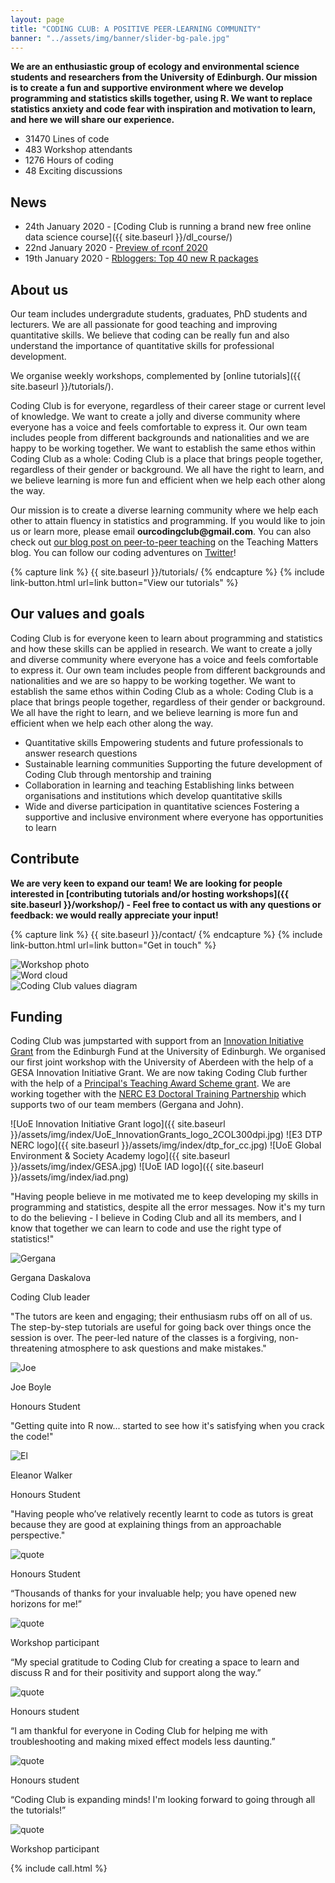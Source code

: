 ```yaml
---
layout: page
title: "CODING CLUB: A POSITIVE PEER-LEARNING COMMUNITY"
banner: "../assets/img/banner/slider-bg-pale.jpg"
---
```


__We are an enthusiastic group of ecology and environmental science students and researchers from the University of Edinburgh. Our mission is to create a fun and supportive environment where we develop programming and statistics skills together, using R. We want to replace statistics anxiety and code fear with inspiration and motivation to learn, and here we will share our experience.__

<div class="count">
<ul class="count-list">
	<li>
		<div>
            <i class="fas fa-edit"></i>
			<span class="counter">31470</span>
			<span class="counter-desc">Lines of code</span>
		</div>
    </li>
    <li>
		<div>
            <i class="fas fa-mouse-pointer"></i>
			<span class="counter">483</span>
			<span class="counter-desc">Workshop attendants</span>
		</div>
    </li>
    <li>
		<div>
            <i class="fas fa-history"></i>
			<span class="counter">1276</span>
			<span class="counter-desc">Hours of coding</span>
		</div>
	</li>
    <li>
      <div>
            <i class="fas fa-comment"></i>
			<span class="counter">48</span>
			<span class="counter-desc">Exciting discussions</span>
      </div>
    </li>
  </ul>
</div>



## News 

* 24th January 2020 - [Coding Club is running a brand new free online data science course]({{ site.baseurl }}/dl_course/) 
* 22nd January 2020 - [Preview of rconf 2020](https://web.cvent.com/event/36ebe042-0113-44f1-8e36-b9bc5d0733bf/summary?RefId=conference)
* 19th January 2020 - [Rbloggers: Top 40 new R packages](https://www.r-bloggers.com/december-2019-top-40-new-r-packages/)

## About us

Our team includes undergradute students, graduates, PhD students and lecturers. We are all passionate for good teaching and improving quantitative skills. We believe that coding can be really fun and also understand the importance of quantitative skills for professional development. 

We organise weekly workshops, complemented by [online tutorials]({{ site.baseurl }}/tutorials/).

Coding Club is for everyone, regardless of their career stage or current level of knowledge. We want to create a jolly and diverse community where everyone has a voice and feels comfortable to express it. Our own team includes people from different backgrounds and nationalities and we are happy to be working together. We want to establish the same ethos within Coding Club as a whole: Coding Club is a place that brings people together, regardless of their gender or background. We all have the right to learn, and we believe learning is more fun and efficient when we help each other along the way.

Our mission is to create a diverse learning community where we help each other to attain fluency in statistics and programming. If you would like to join us or learn more, please email __ourcodingclub@gmail.com__. You can also check out [our blog post on peer-to-peer teaching](http://www.teaching-matters-blog.ed.ac.uk/?p=1129) on the Teaching Matters blog. You can follow our coding adventures on [Twitter](https://twitter.com/our_codingclub)!

{% capture link %}
{{ site.baseurl }}/tutorials/
{% endcapture %}
{% include link-button.html url=link button="View our tutorials" %}

## Our values and goals

Coding Club is for everyone keen to learn about programming and statistics and how these skills can be applied in research. We want to create a jolly and diverse community where everyone has a voice and feels comfortable to express it. Our own team includes people from different backgrounds and nationalities and we are so happy to be working together. We want to establish the same ethos within Coding Club as a whole: Coding Club is a place that brings people together, regardless of their gender or background. We all have the right to learn, and we believe learning is more fun and efficient when we help each other along the way.

<div class="values">
<ul>
	<li>
		<div>
            <i class="fas fa-image"></i>
			<span class="values-title">Quantitative skills</span>
			<span class="values-desc">Empowering students and future professionals to answer research questions</span>
		</div>
    </li>
    <li>
		<div>
            <i class="fas fa-leaf"></i>
			<span class="values-title">Sustainable learning communities</span>
			<span class="values-desc">Supporting the future development of Coding Club through mentorship and training</span>
		</div>
    </li>
    <li>
		<div>
            <i class="fas fa-globe-europe"></i>
			<span class="values-title">Collaboration in learning and teaching</span>
			<span class="values-desc">Establishing links between organisations and institutions which develop quantitative skills</span>
		</div>
	</li>
    <li>
      <div>
            <i class="fas fa-handshake"></i>
			<span class="values-title">Wide and diverse participation in quantitative sciences</span>
			<span class="values-desc">Fostering a supportive and inclusive environment where everyone has opportunities to learn</span>
      </div>
    </li>
  </ul>
</div>

## Contribute

__We are very keen to expand our team! We are looking for people interested in [contributing tutorials and/or hosting workshops]({{ site.baseurl }}/workshop/) - Feel free to contact us with any questions or feedback: we would really appreciate your input!__

{% capture link %}
{{ site.baseurl }}/contact/
{% endcapture %}
{% include link-button.html url=link button="Get in touch" %}

<div class="owl-carousel-wrapper">
	<div class="owl-carousel">
		<div class="owl-carousel-img">
			<img src="{{ site.baseurl }}/assets/img/index/workshop.png" alt="Workshop photo">
		</div>
		<div class="owl-carousel-img">
			<img src="{{ site.baseurl }}/assets/img/index/word_cloud.png" alt="Word cloud">
		</div>
		<div class="owl-carousel-img">
			<img src="{{ site.baseurl }}/assets/img/index/hex_diagram.png" alt="Coding Club values diagram">
		</div>
	</div>
</div>

## Funding

Coding Club was jumpstarted with support from an [Innovation Initiative Grant](http://www.ed.ac.uk/development-alumni/iig) from the Edinburgh Fund at the University of Edinburgh. We organised our first joint workshop with the University of Aberdeen with the help of a GESA Innovation Initiative Grant. We are now taking Coding Club further with the help of a [Principal's Teaching Award Scheme grant](http://www.ed.ac.uk/institute-academic-development/learning-teaching/funding/funding/previous-projects/year/march-2017/coding-club). We are working together with the [NERC E3 Doctoral Training Partnership](http://e3dtp.geos.ed.ac.uk/) which supports two of our team members (Gergana and John).

![UoE Innovation Initiative Grant logo]({{ site.baseurl }}/assets/img/index/UoE_InnovationGrants_logo_2COL300dpi.jpg)
![E3 DTP NERC logo]({{ site.baseurl }}/assets/img/index/dtp_for_cc.jpg)
![UoE Global Environment & Society Academy logo]({{ site.baseurl }}/assets/img/index/GESA.jpg)
![UoE IAD logo]({{ site.baseurl }}/assets/img/index/iad.png)

<div class="owl-carousel-wrapper">
	<div class="owl-carousel">
		<div class="owl-carousel-quote">
			<p>"Having people believe in me motivated me to keep developing my skills in programming and statistics, despite all the error messages. Now it's my turn to do the believing - I believe in Coding Club and all its members, and I know that together we can learn to code and use the right type of statistics!"</p>
			<img src="{{ site.baseurl }}/assets/img/quotes/gergana.jpg" alt="Gergana">
			<p>Gergana Daskalova</p>
			<p>Coding Club leader</p>
		</div>
		<div class="owl-carousel-quote">
			<p>"The tutors are keen and engaging; their enthusiasm rubs off on all of us. The step-by-step tutorials are useful for going back over things once the session is over. The peer-led nature of the classes is a forgiving, non-threatening atmosphere to ask questions and make mistakes."</p> 
			<img src="{{ site.baseurl }}/assets/img/quotes/joe.jpg" alt="Joe">
			<p>Joe Boyle</p>
			<p>Honours Student</p>
		</div>
		<div class="owl-carousel-quote">
			<p>"Getting quite into R now... started to see how it's satisfying when you crack the code!"</p> 
			<img src="{{ site.baseurl }}/assets/img/quotes/el.jpg" alt="El">
			<p>Eleanor Walker</p>
			<p>Honours Student</p>
		</div>
		<div class="owl-carousel-quote">
			<p>"Having people who’ve relatively recently learnt to code as tutors is great because they are good at explaining things from an approachable perspective."</p> 
			<img src="{{ site.baseurl }}/assets/img/quotes/quote.svg" alt="quote">
			<p>Honours Student</p>
		</div>
		<div class="owl-carousel-quote">
			<p>“Thousands of thanks for your invaluable help; you have opened new horizons for me!”</p> 
			<img src="{{ site.baseurl }}/assets/img/quotes/quote.svg" alt="quote">
			<p>Workshop participant</p>
		</div>
		<div class="owl-carousel-quote">
			<p>“My special gratitude to Coding Club for creating a space to learn and discuss R and for their positivity and support along the way.”</p> 
			<img src="{{ site.baseurl }}/assets/img/quotes/quote.svg" alt="quote">
			<p>Honours student</p>
		</div>
		<div class="owl-carousel-quote">
			<p>“I am thankful for everyone in Coding Club for helping me with troubleshooting and making mixed effect models less daunting.”</p> 
			<img src="{{ site.baseurl }}/assets/img/quotes/quote.svg" alt="quote">
			<p>Honours student</p>
		</div>
		<div class="owl-carousel-quote">
			<p>“Coding Club is expanding minds! I'm looking forward to going through all the tutorials!”</p> 
			<img src="{{ site.baseurl }}/assets/img/quotes/quote.svg" alt="quote">
			<p>Workshop participant</p>
		</div>
	</div>
</div>

{% include call.html %}
